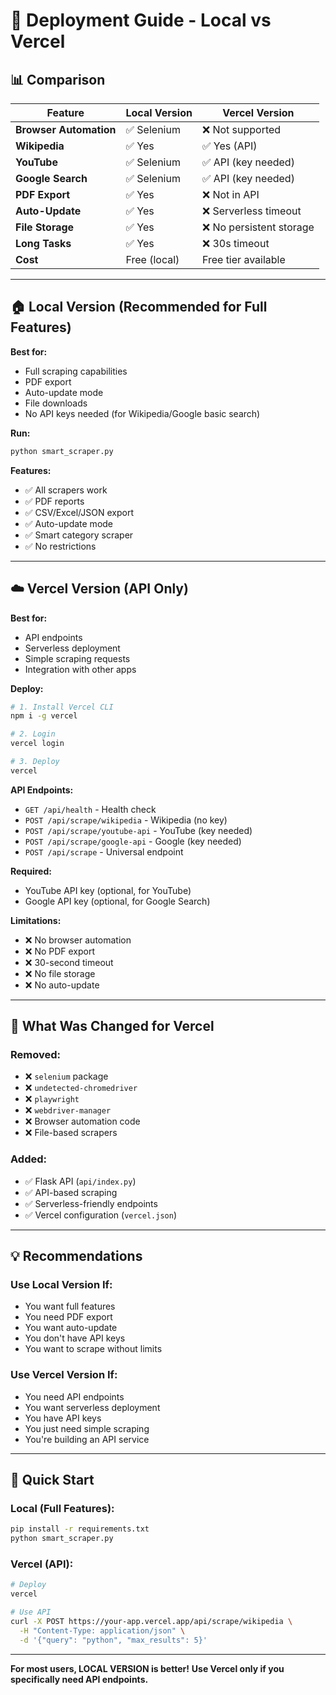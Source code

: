 # 🚀 Deployment Guide - Local vs Vercel

## 📊 Comparison

| Feature | Local Version | Vercel Version |
|---------|--------------|----------------|
| **Browser Automation** | ✅ Selenium | ❌ Not supported |
| **Wikipedia** | ✅ Yes | ✅ Yes (API) |
| **YouTube** | ✅ Selenium | ✅ API (key needed) |
| **Google Search** | ✅ Selenium | ✅ API (key needed) |
| **PDF Export** | ✅ Yes | ❌ Not in API |
| **Auto-Update** | ✅ Yes | ❌ Serverless timeout |
| **File Storage** | ✅ Yes | ❌ No persistent storage |
| **Long Tasks** | ✅ Yes | ❌ 30s timeout |
| **Cost** | Free (local) | Free tier available |

---

## 🏠 Local Version (Recommended for Full Features)

**Best for:**
- Full scraping capabilities
- PDF export
- Auto-update mode
- File downloads
- No API keys needed (for Wikipedia/Google basic search)

**Run:**
```bash
python smart_scraper.py
```

**Features:**
- ✅ All scrapers work
- ✅ PDF reports
- ✅ CSV/Excel/JSON export
- ✅ Auto-update mode
- ✅ Smart category scraper
- ✅ No restrictions

---

## ☁️ Vercel Version (API Only)

**Best for:**
- API endpoints
- Serverless deployment
- Simple scraping requests
- Integration with other apps

**Deploy:**
```bash
# 1. Install Vercel CLI
npm i -g vercel

# 2. Login
vercel login

# 3. Deploy
vercel
```

**API Endpoints:**
- `GET /api/health` - Health check
- `POST /api/scrape/wikipedia` - Wikipedia (no key)
- `POST /api/scrape/youtube-api` - YouTube (key needed)
- `POST /api/scrape/google-api` - Google (key needed)
- `POST /api/scrape` - Universal endpoint

**Required:**
- YouTube API key (optional, for YouTube)
- Google API key (optional, for Google Search)

**Limitations:**
- ❌ No browser automation
- ❌ No PDF export
- ❌ 30-second timeout
- ❌ No file storage
- ❌ No auto-update

---

## 🔧 What Was Changed for Vercel

### Removed:
- ❌ `selenium` package
- ❌ `undetected-chromedriver`
- ❌ `playwright`
- ❌ `webdriver-manager`
- ❌ Browser automation code
- ❌ File-based scrapers

### Added:
- ✅ Flask API (`api/index.py`)
- ✅ API-based scraping
- ✅ Serverless-friendly endpoints
- ✅ Vercel configuration (`vercel.json`)

---

## 💡 Recommendations

### Use Local Version If:
- You want full features
- You need PDF export
- You want auto-update
- You don't have API keys
- You want to scrape without limits

### Use Vercel Version If:
- You need API endpoints
- You want serverless deployment
- You have API keys
- You just need simple scraping
- You're building an API service

---

## 🎯 Quick Start

### Local (Full Features):
```bash
pip install -r requirements.txt
python smart_scraper.py
```

### Vercel (API):
```bash
# Deploy
vercel

# Use API
curl -X POST https://your-app.vercel.app/api/scrape/wikipedia \
  -H "Content-Type: application/json" \
  -d '{"query": "python", "max_results": 5}'
```

---

**For most users, LOCAL VERSION is better!**
**Use Vercel only if you specifically need API endpoints.**

